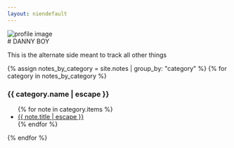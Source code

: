 ```yaml
---
layout: niendefault
---
```

<div class="img-container">
  <img src="/assets/profile_blur.jpg" alt="profile image" />
</div>
# DANNY BOY
<p style="text-align: justify;">
This is the alternate side meant to track all other things
</p>

<section>
  {% assign notes_by_category = site.notes | group_by: "category" %}
  {% for category in notes_by_category %}
  <h3>{{ category.name | escape }}</h3>
  <ul>
    {% for note in category.items %}
    <li>
      <a href="{{ note.url | relative_url }}" class="note-link">{{ note.title | escape }}</a>
    </li>
    {% endfor %}
  </ul>
  {% endfor %}
</section>


